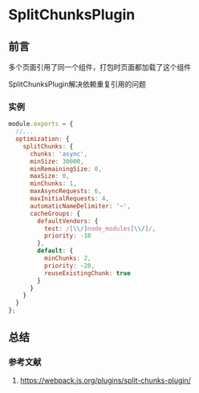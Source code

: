 # SplitChunksPlugin

## 前言

多个页面引用了同一个组件，打包时页面都加载了这个组件

SplitChunksPlugin解决依赖重复引用的问题

### 实例

```javascript
module.exports = {
  //...
  optimization: {
    splitChunks: {
      chunks: 'async',
      minSize: 30000,
      minRemainingSize: 0,
      maxSize: 0,
      minChunks: 1,
      maxAsyncRequests: 6,
      maxInitialRequests: 4,
      automaticNameDelimiter: '~',
      cacheGroups: {
        defaultVendors: {
          test: /[\\/]node_modules[\\/]/,
          priority: -10
        },
        default: {
          minChunks: 2,
          priority: -20,
          reuseExistingChunk: true
        }
      }
    }
  }
};
```

## 总结

### 参考文献

1. <https://webpack.js.org/plugins/split-chunks-plugin/>
